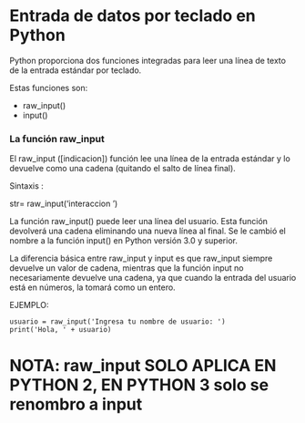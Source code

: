 # Entrada de datos por teclado en Python
Python proporciona dos funciones integradas para leer una línea de texto de la
entrada estándar por teclado.

Estas funciones son:

* raw_input()
* input()

### La función raw_input
El raw_input ([indicacion]) función lee una línea de la entrada estándar y lo
devuelve como una cadena (quitando el salto de línea final).

Sintaxis :

str= raw_input(‘interaccion ’)

La función raw_input() puede leer una línea del usuario. Esta función devolverá una cadena eliminando una nueva línea al final. Se le cambió el nombre a la función input() en Python versión 3.0 y superior.

La diferencia básica entre raw_input y input es que raw_input siempre devuelve un valor de cadena, mientras que la función input no necesariamente devuelve una cadena, ya que cuando la entrada del usuario está en números, la tomará como un entero.

EJEMPLO:

    usuario = raw_input('Ingresa tu nombre de usuario: ')
    print('Hola, ' + usuario)

# NOTA: raw_input SOLO APLICA EN PYTHON 2, EN PYTHON 3 solo se renombro a input
